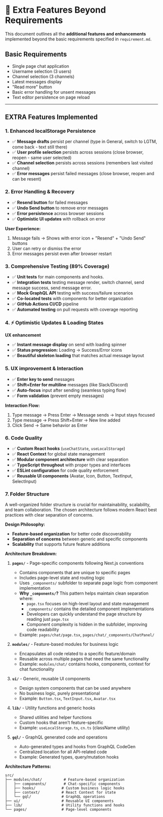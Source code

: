 # 🚀 **Extra Features Beyond Requirements**

This document outlines all the **additional features and enhancements** implemented beyond the basic requirements specified in `requirement.md`.

## Basic Requirements

- Single page chat application
- Username selection (3 users)
- Channel selection (3 channels)
- Latest messages display
- "Read more" button
- Basic error handling for unsent messages
- Text editor persistence on page reload

---

## EXTRA Features Implemented

### 1. Enhanced localStorage Persistence

- ✅ **Message drafts** persist per channel (type in General, switch to LGTM, come back - text still there)
- ✅ **User profile selection** persists across sessions (close browser, reopen - same user selected)
- ✅ **Channel selection** persists across sessions (remembers last visited channel)
- ✅ **Error messages** persist failed messages (close browser, reopen and can be resent)

### 2. Error Handling & Recovery

- ✅ **Resend button** for failed messages
- ✅ **Undo Send button** to remove error messages
- ✅ **Error persistence** across browser sessions
- ✅ **Optimistic UI updates** with rollback on error

**User Experience:**

1. Message fails → Shows with error icon + "Resend" + "Undo Send" buttons
2. User can retry or dismiss the error
3. Error messages persist even after browser restart

### 3. Comprehensive Testing (89% Coverage)

- ✅ **Unit tests** for main components and hooks.
- ✅ **Integration tests** testing message render, switch channel, send message success, send message error.
- ✅ **Mock GraphQL API** testing with success/failure scenarios
- ✅ **Co-located tests** with components for better organization
- ✅ **GitHub Actions CI/CD** pipeline
- ✅ **Automated testing** on pull requests with coverage reporting

### 4. ⚡ Optimistic Updates & Loading States

**UX enhancement**

- ✅ **Instant message display** on send with loading spinner
- ✅ **Status progression:** Loading → Success/Error icons
- ✅ **Beautiful skeleton loading** that matches actual message layout

### **5. UX improvement & Interaction**

- ✅ **Enter key to send** messages
- ✅ **Shift+Enter for multiline** messages (like Slack/Discord)
- ✅ **Auto-focus** input after sending (seamless typing flow)
- ✅ **Form validation** (prevent empty messages)

**Interaction Flow:**

1. Type message → Press Enter → Message sends → Input stays focused
2. Type message → Press Shift+Enter → New line added
3. Click Send → Same behavior as Enter

### 6. Code Quality

- ✅ **Custom React hooks** (`useChatState`, `useLocalStorage`)
- ✅ **React Context** for global state management
- ✅ **Modular component architecture** with clear separation
- ✅ **TypeScript throughout** with proper types and interfaces
- ✅ **ESLint configuration** for code quality enforcement
- ✅ **Reusable UI components** (Avatar, Icon, Button, TextInput, SelectInput)

### 7. Folder Structure

A well-organized folder structure is crucial for maintainability, scalability, and team collaboration. The chosen architecture follows modern React best practices with clear separation of concerns.

**Design Philosophy:**

- **Feature-based organization** for better code discoverability
- **Separation of concerns** between generic and specific components
- **Scalability** that supports future feature additions

**Architecture Breakdown:**

1. **`pages/`** - Page-specific components following Next.js conventions

   - Contains components that are unique to specific pages
   - Includes page-level state and routing logic
   - Uses `_components/` subfolder to separate page logic from component implementation
   - **Why `_components/`?** This pattern helps maintain clean separation where:
     - `page.tsx` focuses on high-level layout and state management
     - `_components/` contains the detailed component implementations
     - Developers can quickly understand the page structure by reading just `page.tsx`
     - Component complexity is hidden in the subfolder, improving code readability
   - Example: `pages/chat/page.tsx`, `pages/chat/_components/ChatPanel/`

2. **`modules/`** - Feature-based modules for business logic

   - Encapsulates all code related to a specific feature/domain
   - Reusable across multiple pages that need the same functionality
   - Example: `modules/chat/` contains hooks, components, context for chat functionality

3. **`ui/`** - Generic, reusable UI components

   - Design system components that can be used anywhere
   - No business logic, purely presentational
   - Example: `Button.tsx`, `TextInput.tsx`, `Avatar.tsx`

4. **`lib/`** - Utility functions and generic hooks

   - Shared utilities and helper functions
   - Custom hooks that aren't feature-specific
   - Example: `useLocalStorage.ts`, `cn.ts` (className utility)

5. **`gql/`** - GraphQL generated code and operations
   - Auto-generated types and hooks from GraphQL CodeGen
   - Centralized location for all API-related code
   - Example: Generated types, query/mutation hooks

**Architecture Patterns:**

```
src/
├── modules/chat/          # Feature-based organization
│   ├── components/        # Chat-specific components
│   ├── hooks/            # Custom business logic hooks
│   ├── context/          # React Context for state
│   └── gql/              # GraphQL operations
├── ui/                   # Reusable UI components
├── lib/                  # Utility functions and hooks
└── pages/                # Page-level components
```
